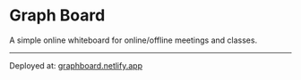 # Graph Board
A simple online whiteboard for online/offline meetings and classes.
***

Deployed at: [graphboard.netlify.app](https://graphboard.netlify.app)
